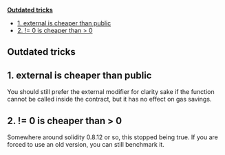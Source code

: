 [**Outdated tricks**](##Outdated%20tricks)

- [1. external is cheaper than public](##1.%20external%20is%20cheaper%20than%20public)
- [2. != 0 is cheaper than > 0](##2.%20!=%200%20is%20cheaper%20than%20>%200)

## Outdated tricks

## 1. external is cheaper than public

You should still prefer the external modifier for clarity sake if the function cannot be called inside the contract, but it has no effect on gas savings.

## 2. != 0 is cheaper than > 0

Somewhere around solidity 0.8.12 or so, this stopped being true. If you are forced to use an old version, you can still benchmark it.

## 